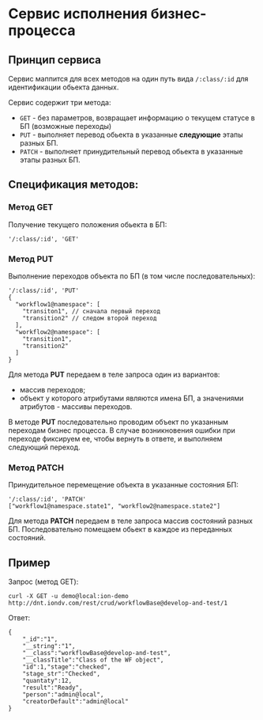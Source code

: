 # Сервис исполнения бизнес-процесса

## Принцип сервиса

Сервис маппится для всех методов на один путь вида `/:class/:id` для идентификации обьекта данных.

Сервис содержит три метода:
* `GET` - без параметров, возвращает информацию о текущем статусе в БП (возможные переходы)
* `PUT` - выполняет перевод обьекта в указанные **следующие** этапы разных БП.
* `PATCH` - выполняет принудительный перевод обьекта в указанные этапы разных БП.

## Спецификация методов:

### Метод GET
Получение текущего положения обьекта в БП:
```
'/:class/:id', 'GET'
``` 

### Метод PUT
Выполнение переходов объекта по БП (в том числе последовательных):
```
'/:class/:id', 'PUT' 
{
  "workflow1@namespace": [
    "transiton1", // сначала первый переход
    "transition2" // следом второй переход
  ],
  "workflow2@namespace": [
    "transition1",
    "transition2"
  ]
}
```
Для метода **PUT** передаем в теле запроса один из вариантов:
* массив переходов;
* объект у которого атрибутами являются имена БП, а значениями атрибутов - массивы переходов.

В методе **PUT** последовательно проводим объект по указанным переходам бизнес процесса. В случае возникновения ошибки при переходе фиксируем ее, чтобы вернуть в ответе, и выполняем следующий переход.

### Метод PATCH
Принудительное перемещение объекта в указанные состояния БП:
```
'/:class/:id', 'PATCH' 
["workflow1@namespace.state1", "workflow2@namespace.state2"]
```
Для метода **PATCH** передаем в теле запроса массив состояний разных БП. Последовательно помещаем обьект в каждое из переданных состояний.


## Пример

Запрос (метод GET):
```
curl -X GET -u demo@local:ion-demo http://dnt.iondv.com/rest/crud/workflowBase@develop-and-test/1
```

Ответ:
```
{
    "_id":"1",
    "__string":"1",
    "__class":"workflowBase@develop-and-test",
    "__classTitle":"Class of the WF object",
    "id":1,"stage":"checked",
    "stage_str":"Checked",
    "quantaty":12,
    "result":"Ready",
    "person":"admin@local",
    "creatorDefault":"admin@local"
}
```